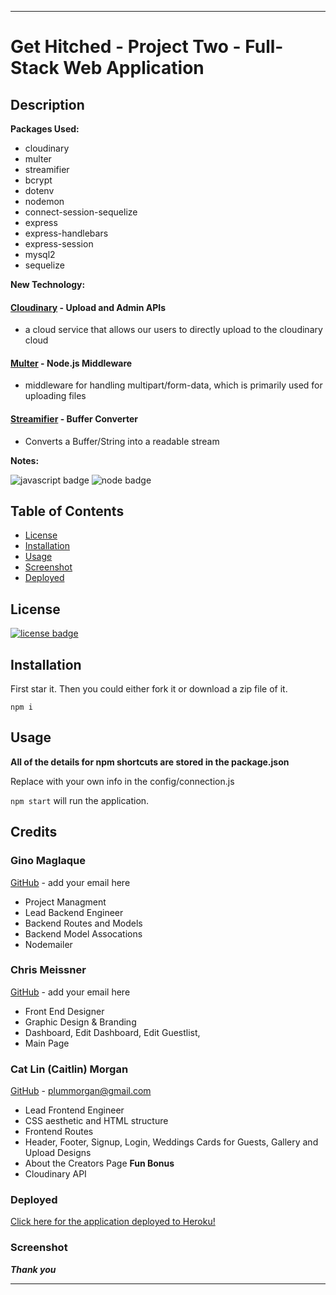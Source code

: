 ___
# Get Hitched - Project Two - Full-Stack Web Application

## Description



**Packages Used:**

* cloudinary
* multer
* streamifier
* bcrypt
* dotenv
* nodemon
* connect-session-sequelize
* express
* express-handlebars
* express-session
* mysql2
* sequelize

**New Technology:**

#### [Cloudinary](https://www.npmjs.com/package/cloudinary) - Upload and Admin APIs

* a cloud service that allows our users to directly upload to the cloudinary cloud

#### [Multer](https://www.npmjs.com/package/multer) - Node.js Middleware

* middleware for handling multipart/form-data, which is primarily used for uploading files

#### [Streamifier](https://www.npmjs.com/package/streamifier) - Buffer Converter

* Converts a Buffer/String into a readable stream

**Notes:** 

![javascript badge](https://img.shields.io/badge/We%20Stan-Javascript-brightgreen)
![node badge](https://img.shields.io/badge/Node-Over%20Here-blueviolet)

## Table of Contents 

* [License](#license)
* [Installation](#installation)
* [Usage](#usage)
* [Screenshot](#screenshot)
* [Deployed](#deployed)


## License

[![license badge](https://img.shields.io/static/v1?label=license&message=MIT&color=important)](https://opensource.org/licenses/MIT)
<!-- this has clickability and will go to the legalese -->

## Installation 

First star it. 
Then you could either fork it or download a zip file of it.

```npm i```

## Usage

**All of the details for npm shortcuts are stored in the package.json**

Replace with your own info in the config/connection.js

```npm start``` will run the application.

## Credits

### Gino Maglaque 

[GitHub](https://github.com/ginomaglaqueucla/) - add your email here

* Project Managment
* Lead Backend Engineer
* Backend Routes and Models
* Backend Model Assocations
* Nodemailer

### Chris Meissner

[GitHub](https://github.com/ChrisMeissner) - add your email here
* Front End Designer
* Graphic Design & Branding
* Dashboard, Edit Dashboard, Edit Guestlist, 
* Main Page 


### Cat Lin (Caitlin) Morgan 

[GitHub](https://github.com/cat-lin-morgan/) - plummorgan@gmail.com

* Lead Frontend Engineer
* CSS aesthetic and HTML structure
* Frontend Routes
* Header, Footer, Signup, Login, Weddings Cards for Guests, Gallery and Upload Designs
* About the Creators Page **Fun Bonus**
* Cloudinary API


### Deployed

[Click here for the application deployed to Heroku!](https://gentle-harbor-12576.herokuapp.com/ "Get Hitched")

### Screenshot

<!-- <img src='' alt='Screenshot of Get Hitched'/> -->

<!-- <img src='' alt='GIF of Get Hitched'/> -->

___Thank you___

___
